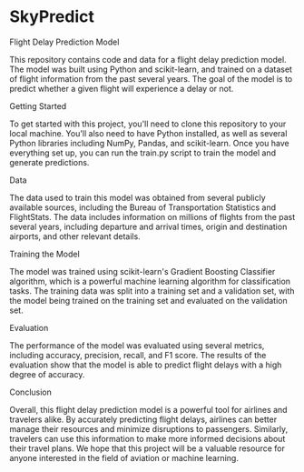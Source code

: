 # SkyPredict
Flight Delay Prediction Model

This repository contains code and data for a flight delay prediction model. The model was built using Python and scikit-learn, and trained on a dataset of flight information from the past several years. The goal of the model is to predict whether a given flight will experience a delay or not.

Getting Started

To get started with this project, you'll need to clone this repository to your local machine. You'll also need to have Python installed, as well as several Python libraries including NumPy, Pandas, and scikit-learn. Once you have everything set up, you can run the train.py script to train the model and generate predictions.

Data

The data used to train this model was obtained from several publicly available sources, including the Bureau of Transportation Statistics and FlightStats. The data includes information on millions of flights from the past several years, including departure and arrival times, origin and destination airports, and other relevant details.

Training the Model

The model was trained using scikit-learn's Gradient Boosting Classifier algorithm, which is a powerful machine learning algorithm for classification tasks. The training data was split into a training set and a validation set, with the model being trained on the training set and evaluated on the validation set.

Evaluation

The performance of the model was evaluated using several metrics, including accuracy, precision, recall, and F1 score. The results of the evaluation show that the model is able to predict flight delays with a high degree of accuracy.

Conclusion

Overall, this flight delay prediction model is a powerful tool for airlines and travelers alike. By accurately predicting flight delays, airlines can better manage their resources and minimize disruptions to passengers. Similarly, travelers can use this information to make more informed decisions about their travel plans. We hope that this project will be a valuable resource for anyone interested in the field of aviation or machine learning.
